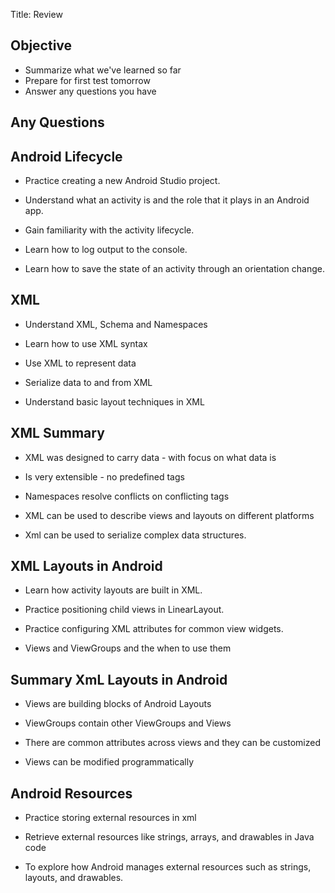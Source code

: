 
Title: Review

## Objective

- Summarize what we've learned so far
- Prepare for first test tomorrow
- Answer any questions you have

## Any Questions


## Android Lifecycle

- Practice creating a new Android Studio project.

- Understand what an activity is and the role that it plays in an Android app.

- Gain familiarity with the activity lifecycle.

- Learn how to log output to the console.

- Learn how to save the state of an activity through an orientation change.


## XML

* Understand XML, Schema and Namespaces

* Learn how to use XML syntax

* Use XML to represent data

* Serialize data to and from XML

* Understand basic layout techniques in XML

## XML Summary

* XML was designed to carry data - with focus on what data is

* Is very extensible - no predefined tags

* Namespaces resolve conflicts on conflicting tags

* XML can be used to describe views and layouts on different platforms

* Xml can be used to serialize complex data structures.


## XML Layouts in Android

- Learn how activity layouts are built in XML.

- Practice positioning child views in LinearLayout.

- Practice configuring XML attributes for common view widgets.

- Views and ViewGroups and the when to use them


## Summary XmL Layouts in Android

- Views are building blocks of Android Layouts

- ViewGroups contain other ViewGroups and Views

- There are common attributes across views and they can be customized

- Views can be modified programmatically


## Android Resources

- Practice storing external resources in xml

- Retrieve external resources like strings, arrays, and drawables in Java code

- To explore how Android manages external resources such as strings, layouts, and drawables.